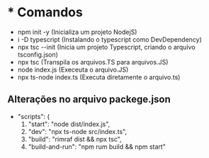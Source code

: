 # * Comandos

- npm init -y (Inicializa um projeto  NodejS)
- i -D typescript (Instalando o typescript como DevDependency)
- npx tsc --init (Inicia um projeto Typescript, criando o arquivo tsconfig.json)
- npx tsc (Transpila os arquivos.TS para arquivos.JS)
- node index.js (Execeuta o arquivo.JS)
- npx ts-node index.ts (Executa diretamente o arquivo.ts)

## Alterações no arquivo packege.json
* "scripts": {
   1. "start": "node dist/index.js",
   2. "dev": "npx ts-node src/index.ts",
   3. "build": "rimraf dist && npx tsc",
   4. "build-and-run": "npm rum build && npm start"
